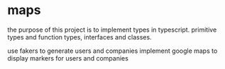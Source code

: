 # maps

the purpose of this project is to implement types in typescript.
primitive types and function types, interfaces and classes.

use fakers to generate users and companies
implement google maps to display markers for users and companies
